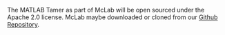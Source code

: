 The MATLAB Tamer as part of McLab will be open sourced under the Apache 2.0
license. McLab maybe downloaded or cloned from our 
[Github Repository](https://github.com/Sable/mclab).
